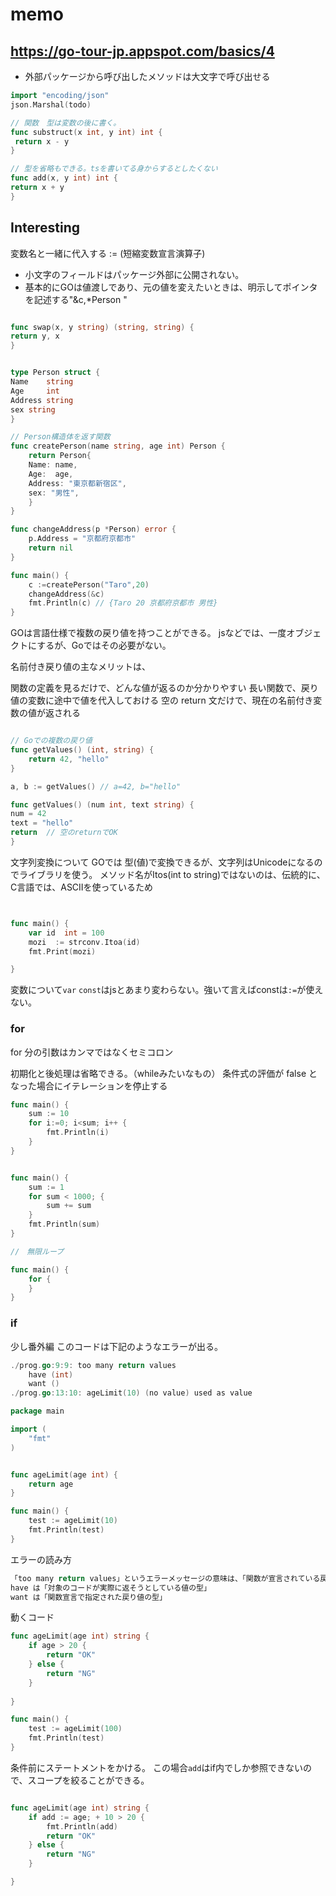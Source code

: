 # memo

## https://go-tour-jp.appspot.com/basics/4
- 外部パッケージから呼び出したメソッドは大文字で呼び出せる
```go
import "encoding/json"
json.Marshal(todo)
```

```go
// 関数　型は変数の後に書く。
func substruct(x int, y int) int {
 return x - y
}

// 型を省略もできる。tsを書いてる身からするとしたくない
func add(x, y int) int {
return x + y
}

```
## Interesting
変数名と一緒に代入する
:= (短縮変数宣言演算子)


- 小文字のフィールドはパッケージ外部に公開されない。
- 基本的にGOは値渡しであり、元の値を変えたいときは、明示してポインタを記述する"&c,*Person "

```go

func swap(x, y string) (string, string) {
return y, x
}


type Person struct {
Name    string
Age     int
Address string
sex string
}

// Person構造体を返す関数
func createPerson(name string, age int) Person {
    return Person{
    Name: name,
    Age:  age,
    Address: "東京都新宿区",
    sex: "男性",
    }
}

func changeAddress(p *Person) error {
    p.Address = "京都府京都市"
    return nil
}

func main() {
    c :=createPerson("Taro",20)
    changeAddress(&c)
    fmt.Println(c) // {Taro 20 京都府京都市 男性}
}
```


GOは言語仕様で複数の戻り値を持つことができる。
jsなどでは、一度オブジェクトにするが、Goではその必要がない。

名前付き戻り値の主なメリットは、

関数の定義を見るだけで、どんな値が返るのか分かりやすい
長い関数で、戻り値の変数に途中で値を代入しておける
空の return 文だけで、現在の名前付き変数の値が返される

```go

// Goでの複数の戻り値
func getValues() (int, string) {
    return 42, "hello"
}

a, b := getValues() // a=42, b="hello"

func getValues() (num int, text string) {
num = 42
text = "hello"
return  // 空のreturnでOK
}

```

文字列変換について
GOでは 型(値)で変換できるが、文字列はUnicodeになるのでライブラリを使う。
メソッド名がItos(int to string)ではないのは、伝統的に、C言語では、ASCIIを使っているため
```go


func main() {
    var id  int = 100
    mozi  := strconv.Itoa(id)
    fmt.Print(mozi)

}


```

変数について`var` `const`はjsとあまり変わらない。強いて言えばconstは`:=`が使えない。

### for
for 分の引数はカンマではなくセミコロン

初期化と後処理は省略できる。（whileみたいなもの）
条件式の評価が false となった場合にイテレーションを停止する

```go
func main() {
	sum := 10
	for i:=0; i<sum; i++ {
        fmt.Println(i)
	}
}


func main() {
    sum := 1
    for sum < 1000; {
        sum += sum
    }
    fmt.Println(sum)
}

//　無限ループ

func main() {
    for {
    }
}

```

### if


少し番外編
このコードは下記のようなエラーが出る。

```go
./prog.go:9:9: too many return values
	have (int)
	want ()
./prog.go:13:10: ageLimit(10) (no value) used as value

```

```go
package main

import (
	"fmt"
)


func ageLimit(age int) {
	return age
}

func main() {
	test := ageLimit(10)
	fmt.Println(test)
}

```

エラーの読み方

```go
「too many return values」というエラーメッセージの意味は、「関数が宣言されている戻り値の数より多くの値を返そうとしている」ということです。
have は「対象のコードが実際に返そうとしている値の型」
want は「関数宣言で指定された戻り値の型」
```


動くコード

```go
func ageLimit(age int) string {
	if age > 20 {
		return "OK"
	} else {
		return "NG"
	}
	
}

func main() {
	test := ageLimit(100)
	fmt.Println(test)
}
```

条件前にステートメントをかける。
この場合`add`はif内でしか参照できないので、スコープを絞ることができる。
```go

func ageLimit(age int) string {
    if add := age; + 10 > 20 {
        fmt.Println(add)
        return "OK"
    } else {
        return "NG"
    }

}

```